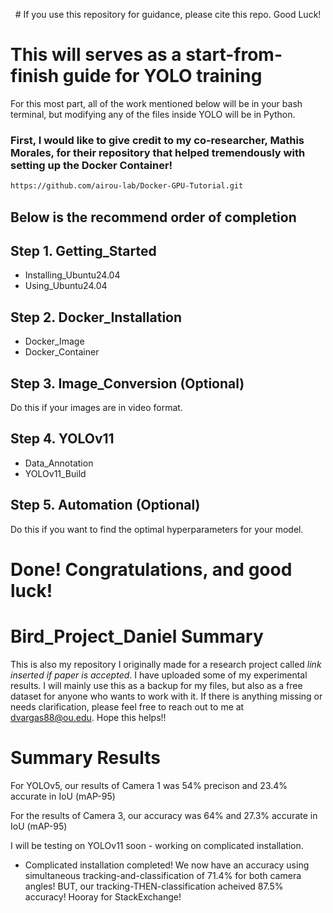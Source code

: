 <p style="text-align: center;">
# If you use this repository for guidance, please cite this repo. Good Luck!
</p>

# This will serves as a start-from-finish guide for YOLO training
For this most part, all of the work mentioned below will be in your bash terminal, but modifying any of the files inside YOLO will be in Python.

### First, I would like to give credit to my co-researcher, Mathis Morales, for their repository that helped tremendously with setting up the Docker Container!
```bash
https://github.com/airou-lab/Docker-GPU-Tutorial.git
```
## Below is the recommend order of completion

## Step 1. Getting_Started
- Installing_Ubuntu24.04
- Using_Ubuntu24.04

## Step 2. Docker_Installation
- Docker_Image
- Docker_Container

## Step 3. Image_Conversion (Optional)
Do this if your images are in video format.

## Step 4. YOLOv11
- Data_Annotation
- YOLOv11_Build

## Step 5. Automation (Optional)
Do this if you want to find the optimal hyperparameters for your model.

# Done! Congratulations, and good luck!


# Bird_Project_Daniel Summary
This is also my repository I originally made for a research project called *link inserted if paper is accepted*. I have uploaded some of my experimental results. I will mainly use this as a backup for my files, but also as a free dataset for anyone who wants to work with it. If there is anything missing or needs clarification, please feel free to reach out to me at dvargas88@ou.edu. Hope this helps!!


# Summary Results
For YOLOv5, our results of Camera 1 was 54% precison and 23.4% accurate in IoU (mAP-95)

For the results of Camera 3, our accuracy was 64% and 27.3% accurate in IoU (mAP-95)

I will be testing on YOLOv11 soon - working on complicated installation. 

- Complicated installation completed! We now have an accuracy using simultaneous tracking-and-classification of 71.4% for both camera angles! BUT, our tracking-THEN-classification acheived 87.5% accuracy! Hooray for StackExchange!
